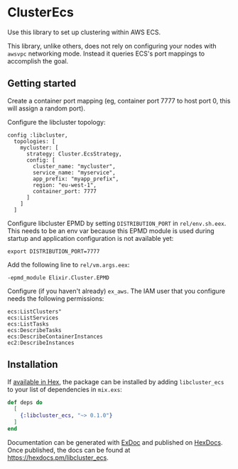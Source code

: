 # ClusterEcs

Use this library to set up clustering within AWS ECS.

This library, unlike others, does not rely on configuring your nodes with `awsvpc` networking mode. Instead it queries ECS's port mappings to accomplish the goal.

## Getting started

Create a container port mapping (eg, container port 7777 to host port 0, this will assign a random port).

Configure the libcluster topology:

```
config :libcluster,
  topologies: [
    mycluster: [
      strategy: Cluster.EcsStrategy,
      config: [
        cluster_name: "mycluster",
        service_name: "myservice",
        app_prefix: "myapp_prefix",
        region: "eu-west-1",
        container_port: 7777
      ]
    ]
  ]
```

Configure libcluster EPMD by setting `DISTRIBUTION_PORT` in `rel/env.sh.eex`. This needs to be an env var because this EPMD module is used during startup and application configuration is not available yet:

```
export DISTRIBUTION_PORT=7777
```

Add the following line to `rel/vm.args.eex`:

```
-epmd_module Elixir.Cluster.EPMD
```

Configure (if you haven't already) `ex_aws`. The IAM user that you configure needs the following permissions:

```
ecs:ListClusters"
ecs:ListServices
ecs:ListTasks
ecs:DescribeTasks
ecs:DescribeContainerInstances
ec2:DescribeInstances
```

## Installation

If [available in Hex](https://hex.pm/docs/publish), the package can be installed
by adding `libcluster_ecs` to your list of dependencies in `mix.exs`:

```elixir
def deps do
  [
    {:libcluster_ecs, "~> 0.1.0"}
  ]
end
```

Documentation can be generated with [ExDoc](https://github.com/elixir-lang/ex_doc)
and published on [HexDocs](https://hexdocs.pm). Once published, the docs can
be found at <https://hexdocs.pm/libcluster_ecs>.

